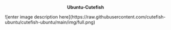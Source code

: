 <p style="text-align: center;"><strong>Ubuntu-Cutefish</strong></p>
![enter image description here](https://raw.githubusercontent.com/cutefish-ubuntu/cutefish-ubuntu/main/img/full.png)
